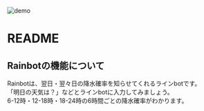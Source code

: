 ![demo](https://gyazo.com/49e3235e229a85ddbccfbd4294627675/raw)
# README

## Rainbotの機能について
Rainbotは、翌日・翌々日の降水確率を知らせてくれるラインbotです。<br>
「明日の天気は？」などとラインbotに入力してみましょう。<br>
6-12時・12-18時・18-24時の6時間ごとの降水確率がわかります。<br>

